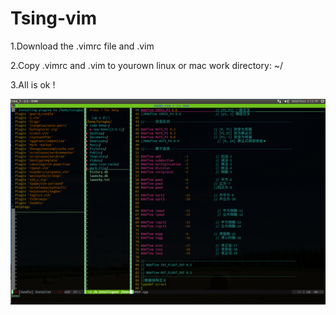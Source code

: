 Tsing-vim
=========

1.Download the .vimrc file and .vim

2.Copy .vimrc and .vim to yourown linux or mac work directory:  ~/ 

3.All is ok !

 ![image](https://github.com/Tsingke/Tsing-vim/blob/master/vim-pic.jpg)




